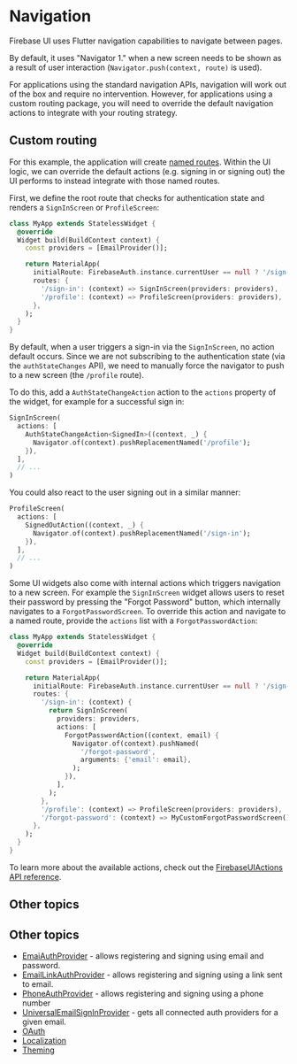 # Navigation

Firebase UI uses Flutter navigation capabilities to navigate between pages.

By default, it uses "Navigator 1." when a new screen needs to be shown as a result of user interaction (`Navigator.push(context, route)` is used).

For applications using the standard navigation APIs, navigation will work out of the box and require no intervention. However, for applications using
a custom routing package, you will need to override the default navigation actions to integrate with your routing strategy.

## Custom routing

For this example, the application will create [named routes](https://docs.flutter.dev/cookbook/navigation/named-routes). Within the UI logic, we can
override the default actions (e.g. signing in or signing out) the UI performs to instead integrate with those named routes.

First, we define the root route that checks for authentication state and renders a `SignInScreen` or `ProfileScreen`:

```dart
class MyApp extends StatelessWidget {
  @override
  Widget build(BuildContext context) {
    const providers = [EmailProvider()];

    return MaterialApp(
      initialRoute: FirebaseAuth.instance.currentUser == null ? '/sign-in' : '/profile',
      routes: {
        '/sign-in': (context) => SignInScreen(providers: providers),
        '/profile': (context) => ProfileScreen(providers: providers),
      },
    );
  }
}
```

By default, when a user triggers a sign-in via the `SignInScreen`, no action default occurs. Since we are not subscribing to the authentication
state (via the `authStateChanges` API), we need to manually force the navigator to push to a new screen (the `/profile` route).

To do this, add a `AuthStateChangeAction` action to the `actions` property of the widget, for example for a successful sign in:

```dart
SignInScreen(
  actions: [
    AuthStateChangeAction<SignedIn>((context, _) {
      Navigator.of(context).pushReplacementNamed('/profile');
    }),
  ],
  // ...
)
```

You could also react to the user signing out in a similar manner:

```dart
ProfileScreen(
  actions: [
    SignedOutAction((context, _) {
      Navigator.of(context).pushReplacementNamed('/sign-in');
    }),
  ],
  // ...
)
```

Some UI widgets also come with internal actions which triggers navigation to a new screen. For example the `SignInScreen` widget allows users to
reset their password by pressing the "Forgot Password" button, which internally navigates to a `ForgotPasswordScreen`. To override this action and
navigate to a named route, provide the `actions` list with a `ForgotPasswordAction`:

```dart
class MyApp extends StatelessWidget {
  @override
  Widget build(BuildContext context) {
    const providers = [EmailProvider()];

    return MaterialApp(
      initialRoute: FirebaseAuth.instance.currentUser == null ? '/sign-in' : '/profile',
      routes: {
        '/sign-in': (context) {
          return SignInScreen(
            providers: providers,
            actions: [
              ForgotPasswordAction((context, email) {
                Navigator.of(context).pushNamed(
                  '/forgot-password',
                  arguments: {'email': email},
                );
              }),
            ],
          );
        },
        '/profile': (context) => ProfileScreen(providers: providers),
        '/forgot-password': (context) => MyCustomForgotPasswordScreen(),
      },
    );
  }
}
```

To learn more about the available actions, check out the [FirebaseUIActions API reference](https://pub.dev/documentation/firebase_ui_auth/latest/firebase_ui_auth/FirebaseUIActions-class.html).

## Other topics

## Other topics

- [EmaiAuthProvider](./providers/email.md) - allows registering and signing using email and password.
- [EmailLinkAuthProvider](./providers/email-link.md) - allows registering and signing using a link sent to email.
- [PhoneAuthProvider](./providers/phone.md) - allows registering and signing using a phone number
- [UniversalEmailSignInProvider](./providers/universal-email-sign-in.md) - gets all connected auth providers for a given email.
- [OAuth](./providers/oauth.md)
- [Localization](../../firebase_ui_localizations/README.md)
- [Theming](./theming.md)
